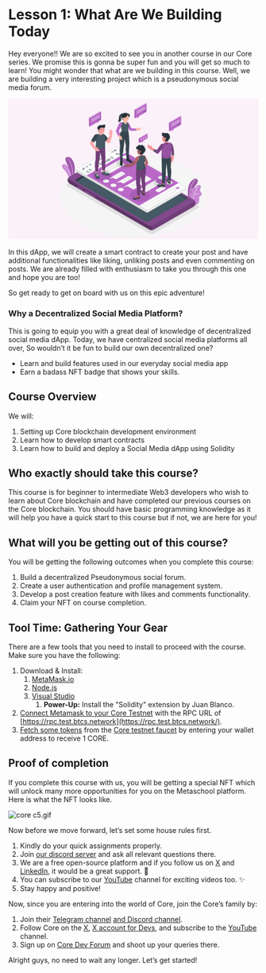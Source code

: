 # Lesson 1: What Are We Building Today

Hey everyone!! We are so excited to see you in another course in our Core series. We promise this is gonna be super fun and you will get so much to learn! You might wonder that what are we building in this course. Well, we are building a very interesting project which is a pseudonymous social media forum. 

![Intro.png](https://github.com/0xmetaschool/Learning-Projects/blob/main/assests_for_all/core-c5-build-decentralized-sm-dapp/1.%20What%20Are%20We%20Building%20Today/Intro.png?raw=true)

In this dApp, we will create a smart contract to create your post and have additional functionalities like liking, unliking posts and even commenting on posts. We are already filled with enthusiasm to take you through this one and hope you are too! 

So get ready to get on board with us on this epic adventure! 

### Why a Decentralized Social Media Platform?

This is going to equip you with a great deal of knowledge of decentralized social media dApp. Today, we have centralized social media platforms all over, So wouldn’t it be fun to build our own decentralized one?

- Learn and build features used in our everyday social media app
- Earn a badass NFT badge that shows your skills.

## Course Overview

We will:

1. Setting up Core blockchain development environment
2. Learn how to develop smart contracts
3. Learn how to build and deploy a Social Media dApp using Solidity

## Who exactly should take this course?

This course is for beginner to intermediate Web3 developers who wish to learn about Core blockchain and have completed our previous courses on the Core blockchain. You should have basic programming knowledge as it will help you have a quick start to this course but if not, we are here for you!

## What will you be getting out of this course?

You will be getting the following outcomes when you complete this course:

1. Build a decentralized Pseudonymous social forum.
2. Create a user authentication and profile management system.
3. Develop a post creation feature with likes and comments functionality.
4. Claim your NFT on course completion.

## Tool Time: Gathering Your Gear

There are a few tools that you need to install to proceed with the course. Make sure you have the following:

1.  Download & Install:
    1. [MetaMask.io](https://metamask.io/)
    2. [Node.js](https://nodejs.org/)
    3. [Visual Studio](https://code.visualstudio.com/)
        1. **Power-Up:** Install the "Solidity" extension by Juan Blanco. 
2. [Connect Metamask to your Core Testnet](https://docs.coredao.org/docs/Dev-Guide/core-testnet-wallet-config) with the RPC URL of [https://rpc.test.btcs.network](https://rpc.test.btcs.network/).
3. [Fetch some tokens](https://docs.coredao.org/docs/Dev-Guide/core-testnet-wallet-config#funding-wallet-with-tcore-tokens) from the [Core testnet faucet](https://scan.test.btcs.network/faucet) by entering your wallet address to receive 1 CORE.

## Proof of completion

If you complete this course with us, you will be getting a special NFT which will unlock many more opportunities for you on the Metaschool platform. Here is what the NFT looks like.

![core c5.gif](https://github.com/0xmetaschool/Learning-Projects/blob/main/assests_for_all/core-c5-build-decentralized-sm-dapp/1.%20What%20Are%20We%20Building%20Today/core_c5.gif?raw=true)

Now before we move forward, let’s set some house rules first.

1. Kindly do your quick assignments properly.
2. Join [our discord server](https://discord.gg/Jf4ArqVb) and ask all relevant questions there.
3. We are a free open-source platform and if you follow us on [X](https://bit.ly/core-course-twitter) and [LinkedIn](https://bit.ly/core-course-linkedIn), it would be a great support. 🫣
4. You can subscribe to our [YouTube](https://bit.ly/core-course-youtube) channel for exciting videos too. ✨
5. Stay happy and positive!

Now, since you are entering into the world of Core, join the Core’s family by:

1. Join their [Telegram channel](https://t.me/CoreDAOTelegram) [and Discord channel](https://discord.com/invite/coredaoofficial).
2. Follow Core on the [X](https://twitter.com/Coredao_Org), [X account for Devs](https://x.com/corechain_devs), and subscribe to the [YouTube](https://www.youtube.com/@Core_DAO_Official) channel.
3. Sign up on [Core Dev Forum](http://forum.coredao.org/) and shoot up your queries there.

Alright guys, no need to wait any longer. Let’s get started!